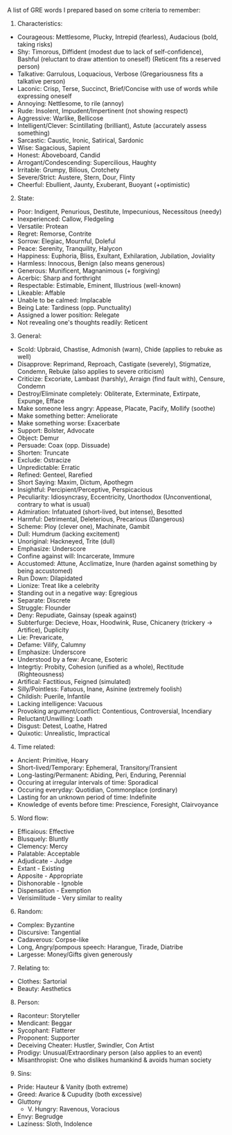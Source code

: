 A list of GRE words I prepared based on some criteria to remember:

1) Characteristics:
- Courageous: Mettlesome, Plucky, Intrepid (fearless), Audacious (bold, taking risks)
- Shy: Timorous, Diffident (modest due to lack of self-confidence), Bashful (reluctant to draw attention to oneself) (Reticent fits a reserved person)
- Talkative: Garrulous, Loquacious, Verbose (Gregariousness fits a talkative person)
- Laconic: Crisp, Terse, Succinct, Brief/Concise with use of words while expressing oneself
- Annoying: Nettlesome, to rile (annoy)
- Rude: Insolent, Impudent/Impertinent (not showing respect)
- Aggressive: Warlike, Bellicose
- Intelligent/Clever: Scintillating (brilliant), Astute (accurately assess something)
- Sarcastic: Caustic, Ironic, Satirical, Sardonic
- Wise: Sagacious, Sapient
- Honest: Aboveboard, Candid
- Arrogant/Condescending: Supercilious, Haughty
- Irritable: Grumpy, Bilious, Crotchety
- Severe/Strict: Austere, Stern, Dour, Flinty
- Cheerful: Ebullient, Jaunty, Exuberant, Buoyant (+optimistic)

2) State:
- Poor: Indigent, Penurious, Destitute, Impecunious, Necessitous (needy)
- Inexperienced: Callow, Fledgeling
- Versatile: Protean
- Regret: Remorse, Contrite
- Sorrow: Elegiac, Mournful, Doleful
- Peace: Serenity, Tranquility, Halycon
- Happiness: Euphoria, Bliss, Exultant, Exhilaration, Jubilation, Joviality
- Harmless: Innocous, Benign (also means generous)
- Generous: Munificent, Magnanimous (+ forgiving)
- Acerbic: Sharp and forthright
- Respectable: Estimable, Eminent, Illustrious (well-known)
- Likeable: Affable
- Unable to be calmed: Implacable
- Being Late: Tardiness (opp. Punctuality)
- Assigned a lower position: Relegate 
- Not revealing one's thoughts readily: Reticent

3) General:
- Scold: Upbraid, Chastise, Admonish (warn), Chide (applies to rebuke as well)
- Disapprove: Reprimand, Reproach, Castigate (severely), Stigmatize, Condemn, Rebuke (also applies to severe criticism)
- Criticize: Excoriate, Lambast (harshly), Arraign (find fault with), Censure, Condemn
- Destroy/Eliminate completely: Obliterate, Exterminate, Extirpate, Expunge, Efface
- Make someone less angry: Appease, Placate, Pacify, Mollify (soothe)
- Make something better: Ameliorate
- Make something worse: Exacerbate
- Support: Bolster, Advocate
- Object: Demur
- Persuade: Coax (opp. Dissuade)
- Shorten: Truncate
- Exclude: Ostracize
- Unpredictable: Erratic
- Refined: Genteel, Rarefied
- Short Saying: Maxim, Dictum, Apothegm
- Insightful: Percipient/Perceptive, Perspicacious
- Peculiarity: Idiosyncrasy, Eccentricity, Unorthodox (Unconventional, contrary to what is usual)
- Admiration: Infatuated (short-lived, but intense), Besotted
- Harmful: Detrimental, Deleterious, Precarious (Dangerous)
- Scheme: Ploy (clever one), Machinate, Gambit
- Dull: Humdrum (lacking excitement)
- Unoriginal: Hackneyed, Trite (dull)
- Emphasize: Underscore
- Confine against will: Incarcerate, Immure
- Accustomed: Attune, Acclimatize, Inure (harden against something by being accustomed)
- Run Down: Dilapidated
- Lionize: Treat like a celebrity
- Standing out in a negative way: Egregious
- Separate: Discrete
- Struggle: Flounder
- Deny: Repudiate, Gainsay (speak against)
- Subterfurge: Decieve, Hoax, Hoodwink, Ruse, Chicanery (trickery -> Artifice), Duplicity
- Lie: Prevaricate, 
- Defame: Vilify, Calumny 
- Emphasize: Underscore
- Understood by a few: Arcane, Esoteric
- Integrtiy: Probity, Cohesion (unified as a whole), Rectitude (Righteousness)
- Artifical: Factitious, Feigned (simulated)
- Silly/Pointless: Fatuous, Inane, Asinine (extremely foolish)
- Childish: Puerile, Infantile
- Lacking intelligence: Vacuous
- Provoking argument/conflict: Contentious, Controversial, Incendiary
- Reluctant/Unwilling: Loath
- Disgust: Detest, Loathe, Hatred
- Quixotic: Unrealistic, Impractical

4) Time related:
- Ancient: Primitive, Hoary
- Short-lived/Temporary: Ephemeral, Transitory/Transient
- Long-lasting/Permanent: Abiding, Peri, Enduring, Perennial
- Occuring at irregular intervals of time: Sporadical
- Occuring everyday: Quotidian, Commonplace (ordinary)
- Lasting for an unknown period of time: Indefinite
- Knowledge of events before time: Prescience, Foresight, Clairvoyance

5) Word flow:
- Efficaious: Effective
- Blusquely: Bluntly
- Clemency: Mercy
- Palatable: Acceptable
- Adjudicate - Judge
- Extant - Existing
- Apposite - Appropriate
- Dishonorable - Ignoble
- Dispensation - Exemption
- Verisimilitude - Very similar to reality

6) Random:
- Complex: Byzantine
- Discursive: Tangential
- Cadaverous: Corpse-like
- Long, Angry/pompous speech: Harangue, Tirade, Diatribe 
- Largesse: Money/Gifts given generously

7) Relating to:
- Clothes: Sartorial
- Beauty: Aesthetics

8) Person:
- Raconteur: Storyteller
- Mendicant: Beggar
- Sycophant: Flatterer
- Proponent: Supporter
- Deceiving Cheater: Hustler, Swindler, Con Artist
- Prodigy: Unusual/Extraordinary person (also applies to an event)
- Misanthropist: One who dislikes humankind & avoids human society

9) Sins: 
- Pride: Hauteur & Vanity (both extreme)
- Greed: Avarice & Cupudity (both excessive)
- Gluttony
  - V. Hungry: Ravenous, Voracious
- Envy: Begrudge
- Laziness: Sloth, Indolence

